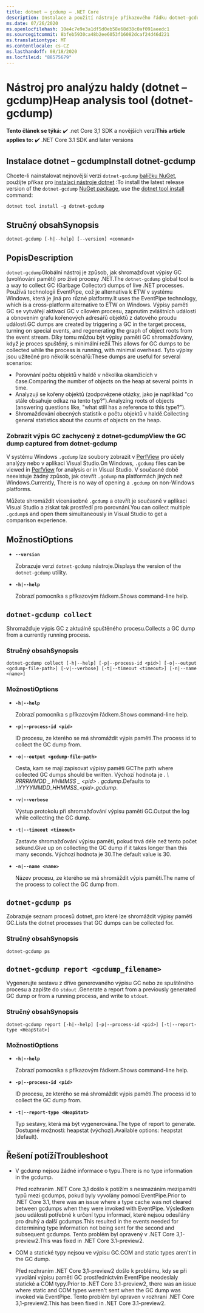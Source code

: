 ```yaml
---
title: dotnet – gcdump – .NET Core
description: Instalace a použití nástroje příkazového řádku dotnet-gcdump.
ms.date: 07/26/2020
ms.openlocfilehash: 10e4c7e9e3a1df5d0eb58e68d38c0af091aeedc1
ms.sourcegitcommit: 8bfeb5930ca48b2ee6053f16082dcaf24d46d221
ms.translationtype: MT
ms.contentlocale: cs-CZ
ms.lasthandoff: 08/18/2020
ms.locfileid: "88575679"
---
```

# <a name="heap-analysis-tool-dotnet-gcdump"></a><span data-ttu-id="7b53d-103">Nástroj pro analýzu haldy (dotnet – gcdump)</span><span class="sxs-lookup"><span data-stu-id="7b53d-103">Heap analysis tool (dotnet-gcdump)</span></span>

<span data-ttu-id="7b53d-104">**Tento článek se týká:** ✔️ .net Core 3,1 SDK a novějších verzí</span><span class="sxs-lookup"><span data-stu-id="7b53d-104">**This article applies to:** ✔️ .NET Core 3.1 SDK and later versions</span></span>

## <a name="install-dotnet-gcdump"></a><span data-ttu-id="7b53d-105">Instalace dotnet – gcdump</span><span class="sxs-lookup"><span data-stu-id="7b53d-105">Install dotnet-gcdump</span></span>

<span data-ttu-id="7b53d-106">Chcete-li nainstalovat nejnovější verzi `dotnet-gcdump` [balíčku NuGet](https://www.nuget.org/packages/dotnet-gcdump), použijte příkaz pro [instalaci nástroje dotnet](../tools/dotnet-tool-install.md) :</span><span class="sxs-lookup"><span data-stu-id="7b53d-106">To install the latest release version of the `dotnet-gcdump` [NuGet package](https://www.nuget.org/packages/dotnet-gcdump), use the [dotnet tool install](../tools/dotnet-tool-install.md) command:</span></span>

```dotnetcli
dotnet tool install -g dotnet-gcdump
```

## <a name="synopsis"></a><span data-ttu-id="7b53d-107">Stručný obsah</span><span class="sxs-lookup"><span data-stu-id="7b53d-107">Synopsis</span></span>

```console
dotnet-gcdump [-h|--help] [--version] <command>
```

## <a name="description"></a><span data-ttu-id="7b53d-108">Popis</span><span class="sxs-lookup"><span data-stu-id="7b53d-108">Description</span></span>

<span data-ttu-id="7b53d-109">`dotnet-gcdump`Globální nástroj je způsob, jak shromažďovat výpisy GC (uvolňování paměti) pro živé procesy .NET.</span><span class="sxs-lookup"><span data-stu-id="7b53d-109">The `dotnet-gcdump` global tool is a way to collect GC (Garbage Collector) dumps of live .NET processes.</span></span> <span data-ttu-id="7b53d-110">Používá technologii EventPipe, což je alternativa k ETW v systému Windows, která je jiná pro různé platformy.</span><span class="sxs-lookup"><span data-stu-id="7b53d-110">It uses the EventPipe technology, which is a cross-platform alternative to ETW on Windows.</span></span> <span data-ttu-id="7b53d-111">Výpisy paměti GC se vytvářejí aktivací GC v cílovém procesu, zapnutím zvláštních událostí a obnovením grafu kořenových adresářů objektů z datového proudu událostí.</span><span class="sxs-lookup"><span data-stu-id="7b53d-111">GC dumps are created by triggering a GC in the target process, turning on special events, and regenerating the graph of object roots from the event stream.</span></span> <span data-ttu-id="7b53d-112">Díky tomu můžou být výpisy paměti GC shromažďovány, když je proces spuštěný, s minimální režií.</span><span class="sxs-lookup"><span data-stu-id="7b53d-112">This allows for GC dumps to be collected while the process is running, with minimal overhead.</span></span> <span data-ttu-id="7b53d-113">Tyto výpisy jsou užitečné pro několik scénářů:</span><span class="sxs-lookup"><span data-stu-id="7b53d-113">These dumps are useful for several scenarios:</span></span>

- <span data-ttu-id="7b53d-114">Porovnání počtu objektů v haldě v několika okamžicích v čase.</span><span class="sxs-lookup"><span data-stu-id="7b53d-114">Comparing the number of objects on the heap at several points in time.</span></span>
- <span data-ttu-id="7b53d-115">Analyzují se kořeny objektů (zodpovězené otázky, jako je například "co stále obsahuje odkaz na tento typ?").</span><span class="sxs-lookup"><span data-stu-id="7b53d-115">Analyzing roots of objects (answering questions like, "what still has a reference to this type?").</span></span>
- <span data-ttu-id="7b53d-116">Shromažďování obecných statistik o počtu objektů v haldě.</span><span class="sxs-lookup"><span data-stu-id="7b53d-116">Collecting general statistics about the counts of objects on the heap.</span></span>

### <a name="view-the-gc-dump-captured-from-dotnet-gcdump"></a><span data-ttu-id="7b53d-117">Zobrazit výpis GC zachycený z dotnet-gcdump</span><span class="sxs-lookup"><span data-stu-id="7b53d-117">View the GC dump captured from dotnet-gcdump</span></span>

<span data-ttu-id="7b53d-118">V systému Windows `.gcdump` lze soubory zobrazit v [PerfView](https://github.com/microsoft/perfview) pro účely analýzy nebo v aplikaci Visual Studio.</span><span class="sxs-lookup"><span data-stu-id="7b53d-118">On Windows, `.gcdump` files can be viewed in [PerfView](https://github.com/microsoft/perfview) for analysis or in Visual Studio.</span></span> <span data-ttu-id="7b53d-119">V současné době neexistuje žádný způsob, jak otevřít `.gcdump` na platformách jiných než Windows.</span><span class="sxs-lookup"><span data-stu-id="7b53d-119">Currently, There is no way of opening a `.gcdump` on non-Windows platforms.</span></span>

<span data-ttu-id="7b53d-120">Můžete shromáždit vícenásobné `.gcdump` a otevřít je současně v aplikaci Visual Studio a získat tak prostředí pro porovnání.</span><span class="sxs-lookup"><span data-stu-id="7b53d-120">You can collect multiple `.gcdump`s and open them simultaneously in Visual Studio to get a comparison experience.</span></span>

## <a name="options"></a><span data-ttu-id="7b53d-121">Možnosti</span><span class="sxs-lookup"><span data-stu-id="7b53d-121">Options</span></span>

- **`--version`**

  <span data-ttu-id="7b53d-122">Zobrazuje verzi `dotnet-gcdump` nástroje.</span><span class="sxs-lookup"><span data-stu-id="7b53d-122">Displays the version of the `dotnet-gcdump` utility.</span></span>

- **`-h|--help`**

  <span data-ttu-id="7b53d-123">Zobrazí pomocníka s příkazovým řádkem.</span><span class="sxs-lookup"><span data-stu-id="7b53d-123">Shows command-line help.</span></span>

## `dotnet-gcdump collect`

<span data-ttu-id="7b53d-124">Shromažďuje výpis GC z aktuálně spuštěného procesu.</span><span class="sxs-lookup"><span data-stu-id="7b53d-124">Collects a GC dump from a currently running process.</span></span>

### <a name="synopsis"></a><span data-ttu-id="7b53d-125">Stručný obsah</span><span class="sxs-lookup"><span data-stu-id="7b53d-125">Synopsis</span></span>

```console
dotnet-gcdump collect [-h|--help] [-p|--process-id <pid>] [-o|--output <gcdump-file-path>] [-v|--verbose] [-t|--timeout <timeout>] [-n|--name <name>]
```

### <a name="options"></a><span data-ttu-id="7b53d-126">Možnosti</span><span class="sxs-lookup"><span data-stu-id="7b53d-126">Options</span></span>

- **`-h|--help`**

  <span data-ttu-id="7b53d-127">Zobrazí pomocníka s příkazovým řádkem.</span><span class="sxs-lookup"><span data-stu-id="7b53d-127">Shows command-line help.</span></span>

- **`-p|--process-id <pid>`**

  <span data-ttu-id="7b53d-128">ID procesu, ze kterého se má shromáždit výpis paměti.</span><span class="sxs-lookup"><span data-stu-id="7b53d-128">The process id to collect the GC dump from.</span></span>

- **`-o|--output <gcdump-file-path>`**

  <span data-ttu-id="7b53d-129">Cesta, kam se mají zapisovat výpisy paměti GC</span><span class="sxs-lookup"><span data-stu-id="7b53d-129">The path where collected GC dumps should be written.</span></span> <span data-ttu-id="7b53d-130">Výchozí hodnota je *. \\ RRRRMMDD \_ HHMMSS \_ \<pid> . gcdump*.</span><span class="sxs-lookup"><span data-stu-id="7b53d-130">Defaults to *.\\YYYYMMDD\_HHMMSS\_\<pid>.gcdump*.</span></span>

- **`-v|--verbose`**

  <span data-ttu-id="7b53d-131">Výstup protokolu při shromažďování výpisu paměti GC.</span><span class="sxs-lookup"><span data-stu-id="7b53d-131">Output the log while collecting the GC dump.</span></span>

- **`-t|--timeout <timeout>`**

  <span data-ttu-id="7b53d-132">Zastavte shromažďování výpisu paměti, pokud trvá déle než tento počet sekund.</span><span class="sxs-lookup"><span data-stu-id="7b53d-132">Give up on collecting the GC dump if it takes longer than this many seconds.</span></span> <span data-ttu-id="7b53d-133">Výchozí hodnota je 30.</span><span class="sxs-lookup"><span data-stu-id="7b53d-133">The default value is 30.</span></span>

- **`-n|--name <name>`**

  <span data-ttu-id="7b53d-134">Název procesu, ze kterého se má shromáždit výpis paměti.</span><span class="sxs-lookup"><span data-stu-id="7b53d-134">The name of the process to collect the GC dump from.</span></span>

## `dotnet-gcdump ps`

<span data-ttu-id="7b53d-135">Zobrazuje seznam procesů dotnet, pro které lze shromáždit výpisy paměti GC.</span><span class="sxs-lookup"><span data-stu-id="7b53d-135">Lists the dotnet processes that GC dumps can be collected for.</span></span>

### <a name="synopsis"></a><span data-ttu-id="7b53d-136">Stručný obsah</span><span class="sxs-lookup"><span data-stu-id="7b53d-136">Synopsis</span></span>

```console
dotnet-gcdump ps
```

## `dotnet-gcdump report <gcdump_filename>`

<span data-ttu-id="7b53d-137">Vygenerujte sestavu z dříve generovaného výpisu GC nebo ze spuštěného procesu a zapište do `stdout` .</span><span class="sxs-lookup"><span data-stu-id="7b53d-137">Generate a report from a previously generated GC dump or from a running process, and write to `stdout`.</span></span>

### <a name="synopsis"></a><span data-ttu-id="7b53d-138">Stručný obsah</span><span class="sxs-lookup"><span data-stu-id="7b53d-138">Synopsis</span></span>

```console
dotnet-gcdump report [-h|--help] [-p|--process-id <pid>] [-t|--report-type <HeapStat>]
```

### <a name="options"></a><span data-ttu-id="7b53d-139">Možnosti</span><span class="sxs-lookup"><span data-stu-id="7b53d-139">Options</span></span>

- **`-h|--help`**

  <span data-ttu-id="7b53d-140">Zobrazí pomocníka s příkazovým řádkem.</span><span class="sxs-lookup"><span data-stu-id="7b53d-140">Shows command-line help.</span></span>

- **`-p|--process-id <pid>`**

  <span data-ttu-id="7b53d-141">ID procesu, ze kterého se má shromáždit výpis paměti.</span><span class="sxs-lookup"><span data-stu-id="7b53d-141">The process id to collect the GC dump from.</span></span>

- **`-t|--report-type <HeapStat>`**

  <span data-ttu-id="7b53d-142">Typ sestavy, která má být vygenerována.</span><span class="sxs-lookup"><span data-stu-id="7b53d-142">The type of report to generate.</span></span> <span data-ttu-id="7b53d-143">Dostupné možnosti: heapstat (výchozí).</span><span class="sxs-lookup"><span data-stu-id="7b53d-143">Available options: heapstat (default).</span></span>

## <a name="troubleshoot"></a><span data-ttu-id="7b53d-144">Řešení potíží</span><span class="sxs-lookup"><span data-stu-id="7b53d-144">Troubleshoot</span></span>

- <span data-ttu-id="7b53d-145">V gcdump nejsou žádné informace o typu.</span><span class="sxs-lookup"><span data-stu-id="7b53d-145">There is no type information in the gcdump.</span></span>

   <span data-ttu-id="7b53d-146">Před rozhraním .NET Core 3,1 došlo k potížím s nesmazáním mezipaměti typů mezi gcdumps, pokud byly vyvolány pomocí EventPipe.</span><span class="sxs-lookup"><span data-stu-id="7b53d-146">Prior to .NET Core 3.1, there was an issue where a type cache was not cleared between gcdumps when they were invoked with EventPipe.</span></span> <span data-ttu-id="7b53d-147">Výsledkem jsou události potřebné k určení typu informací, které nejsou odesílány pro druhý a další gcdumps.</span><span class="sxs-lookup"><span data-stu-id="7b53d-147">This resulted in the events needed for determining type information not being sent for the second and subsequent gcdumps.</span></span> <span data-ttu-id="7b53d-148">Tento problém byl opravený v .NET Core 3,1-preview2.</span><span class="sxs-lookup"><span data-stu-id="7b53d-148">This was fixed in .NET Core 3.1-preview2.</span></span>

- <span data-ttu-id="7b53d-149">COM a statické typy nejsou ve výpisu GC.</span><span class="sxs-lookup"><span data-stu-id="7b53d-149">COM and static types aren't in the GC dump.</span></span>

   <span data-ttu-id="7b53d-150">Před rozhraním .NET Core 3,1-preview2 došlo k problému, kdy se při vyvolání výpisu paměti GC prostřednictvím EventPipe neodeslaly statické a COM typy.</span><span class="sxs-lookup"><span data-stu-id="7b53d-150">Prior to .NET Core 3.1-preview2, there was an issue where static and COM types weren't sent when the GC dump was invoked via EventPipe.</span></span> <span data-ttu-id="7b53d-151">Tento problém byl opraven v rozhraní .NET Core 3,1-preview2.</span><span class="sxs-lookup"><span data-stu-id="7b53d-151">This has been fixed in .NET Core 3.1-preview2.</span></span>
